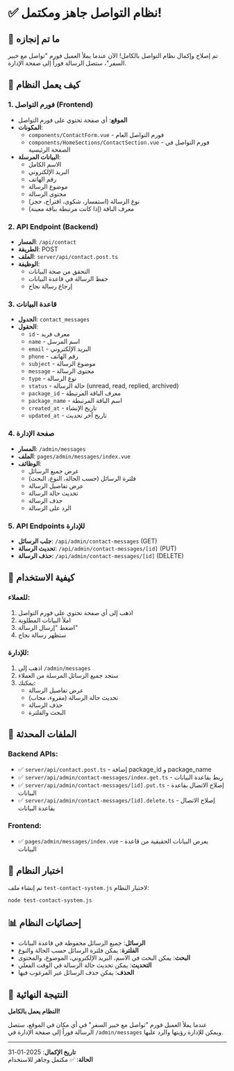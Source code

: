 # ✅ نظام التواصل جاهز ومكتمل!

## 🎯 ما تم إنجازه

تم إصلاح وإكمال نظام التواصل بالكامل! الآن عندما يملأ العميل فورم "تواصل مع خبير السفر"، ستصل الرسالة فوراً إلى صفحة الإدارة.

## 🔄 كيف يعمل النظام

### 1. فورم التواصل (Frontend)
- **الموقع**: أي صفحة تحتوي على فورم التواصل
- **المكونات**: 
  - `components/ContactForm.vue` - فورم التواصل العام
  - `components/HomeSections/ContactSection.vue` - فورم التواصل في الصفحة الرئيسية
- **البيانات المرسلة**:
  - الاسم الكامل
  - البريد الإلكتروني
  - رقم الهاتف
  - موضوع الرسالة
  - محتوى الرسالة
  - نوع الرسالة (استفسار، شكوى، اقتراح، حجز)
  - معرف الباقة (إذا كانت مرتبطة بباقة معينة)

### 2. API Endpoint (Backend)
- **المسار**: `/api/contact`
- **الطريقة**: POST
- **الملف**: `server/api/contact.post.ts`
- **الوظيفة**: 
  - التحقق من صحة البيانات
  - حفظ الرسالة في قاعدة البيانات
  - إرجاع رسالة نجاح

### 3. قاعدة البيانات
- **الجدول**: `contact_messages`
- **الحقول**:
  - `id` - معرف فريد
  - `name` - اسم المرسل
  - `email` - البريد الإلكتروني
  - `phone` - رقم الهاتف
  - `subject` - موضوع الرسالة
  - `message` - محتوى الرسالة
  - `type` - نوع الرسالة
  - `status` - حالة الرسالة (unread, read, replied, archived)
  - `package_id` - معرف الباقة المرتبطة
  - `package_name` - اسم الباقة المرتبطة
  - `created_at` - تاريخ الإنشاء
  - `updated_at` - تاريخ آخر تحديث

### 4. صفحة الإدارة
- **المسار**: `/admin/messages`
- **الملف**: `pages/admin/messages/index.vue`
- **الوظائف**:
  - عرض جميع الرسائل
  - فلترة الرسائل (حسب الحالة، النوع، البحث)
  - عرض تفاصيل الرسالة
  - تحديث حالة الرسالة
  - حذف الرسالة
  - الرد على الرسالة

### 5. API Endpoints للإدارة
- **جلب الرسائل**: `/api/admin/contact-messages` (GET)
- **تحديث الرسالة**: `/api/admin/contact-messages/[id]` (PUT)
- **حذف الرسالة**: `/api/admin/contact-messages/[id]` (DELETE)

## 🚀 كيفية الاستخدام

### للعملاء:
1. اذهب إلى أي صفحة تحتوي على فورم التواصل
2. املأ البيانات المطلوبة
3. اضغط "إرسال الرسالة"
4. ستظهر رسالة نجاح

### للإدارة:
1. اذهب إلى `/admin/messages`
2. ستجد جميع الرسائل المرسلة من العملاء
3. يمكنك:
   - عرض تفاصيل الرسالة
   - تحديث حالة الرسالة (مقروء، مجاب)
   - حذف الرسالة
   - البحث والفلترة

## 🔧 الملفات المحدثة

### Backend APIs:
- ✅ `server/api/contact.post.ts` - إضافة package_id و package_name
- ✅ `server/api/admin/contact-messages/index.get.ts` - ربط بقاعدة البيانات
- ✅ `server/api/admin/contact-messages/[id].put.ts` - إصلاح الاتصال بقاعدة البيانات
- ✅ `server/api/admin/contact-messages/[id].delete.ts` - إصلاح الاتصال بقاعدة البيانات

### Frontend:
- ✅ `pages/admin/messages/index.vue` - يعرض البيانات الحقيقية من قاعدة البيانات

## 🧪 اختبار النظام

تم إنشاء ملف `test-contact-system.js` لاختبار النظام:

```bash
node test-contact-system.js
```

## 📊 إحصائيات النظام

- **الرسائل**: جميع الرسائل محفوظة في قاعدة البيانات
- **الفلترة**: يمكن فلترة الرسائل حسب الحالة والنوع
- **البحث**: يمكن البحث في الاسم، البريد الإلكتروني، الموضوع، والمحتوى
- **التحديث**: يمكن تحديث حالة الرسالة في الوقت الفعلي
- **الحذف**: يمكن حذف الرسائل غير المرغوب فيها

## 🎉 النتيجة النهائية

**النظام يعمل بالكامل!** 

عندما يملأ العميل فورم "تواصل مع خبير السفر" في أي مكان في الموقع، ستصل الرسالة فوراً إلى صفحة الإدارة في `/admin/messages` ويمكن للإدارة رؤيتها والرد عليها.

---

**تاريخ الإكمال**: 2025-01-31  
**الحالة**: ✅ مكتمل وجاهز للاستخدام
